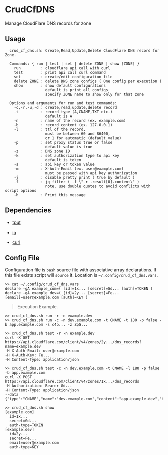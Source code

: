 # CrudCfDNS

Manage CloudFlare DNS records for zone

## Usage

```text
  crud_cf_dns.sh: Create,Read,Update,Delete CloudFlare DNS record for Zone.
  
  Commands: { run | test | set | delete ZONE | show [ZONE] }
    run         : cloudflare api call with curl
    test        : print api call curl command 
    set         : create/edit configuration file
    delete ZONE : delete DNS zone configs ( One config per execution )
    show        : show default configurations
                  default is print all configs
                  specify ZONE name to show only for that zone

  Options and arguments for run and test commands:
    -c,-r,-u,-d : create,read,update,delete record
    -t          : record type (A,CNAME,TXT etc.)
                  default is A
    -n          : name of the record (ex. example.com)
    -b          : record content (ex. 127.0.0.1)
    -l          : ttl of the record,
                  must be between 60 and 86400,
                  or 1 for automatic (default value)
    -p          : set proxy status true or false
                  default value is true
    -z          : DNS zone ID
    -k          : set authorization type to api key
                  default is token
    -s          : api key or token value
    -m          : X-Auth-Email (ex. user@example.com)
                  must be passed with api key authorization
    -j          : disable pretty print ( true by default )
    -f          : jq filter ( -f \"-r .result[0].content\" )
                  note. use double quotes to avoid conflicts with script options
    -h          : Print this message
```

## Dependencies

- [tput](https://www.gnu.org/software/termutils/manual/termutils-2.0/html_chapter/tput_1.html#SEC1)

- [jq](https://stedolan.github.io/jq/)

- [curl](https://curl.se/)

## Config File

Configuration file is `bash` source file with associative array declarations. If this file exists script will `source` it. Location is `~/.config/crud_cf_dns.vars`.

```text
>> cat ~/.config/crud_cf_dns.vars
declare -gA example_com=( [id]=1x... [secret]=Gd... [auth]=TOKEN )
declare -gA example_dev=( [id]=2y... [secret]=Fe... [email]=user@example.com [auth]=KEY )
```

> Execution Example.

```text
>> crud_cf_dns.sh run -r -n example.dev
>> crud_cf_dns.sh run -c -n dev.example.com -t CNAME -t 180 -p false -b app.example.com -s c4b... -z ZpG... 

>> crud_cf_dns.sh test -r -n example.dev
curl -X GET https://api.cloudflare.com/client/v4/zones/2y.../dns_records?name=example.dev
-H X-Auth-Email: user@example.com
-H X-Auth-Key: Fe...
-H Content-Type: application/json

>> crud_cf_dns.sh test -c -n dev.example.com -t CNAME -l 180 -p false -b app.example.com
curl -X POST https://api.cloudflare.com/client/v4/zones/1x.../dns_records
-H Authorization: Bearer Gd...
-H Content-Type: application/json
--data {"type":"CNAME","name":"dev.example.com","content":"app.example.dev","ttl":180,"priority":10,"proxied":false}

>> crud_cf_dns.sh show
[example.com]
  id=1x...
  secret=Gd...
  auth-type=TOKEN
[example.dev]
  id=2y...
  secret=Fe...
  email=user@example.com
  auth-type=KEY

```

